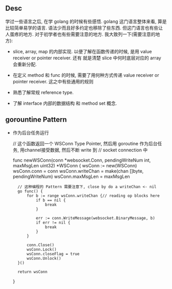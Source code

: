 ## Desc

学过一些语言之后, 在学 golang 的时候有些感悟. golang 这门语言整体来看, 算是比较简单易学的语言.
语法少而且好多约定也移除了些东西. 但这门语言也有些让人蛋疼的地方. 对于初学者也有些需要注意的地方.
我大致列一下(需要注意的地方):

* slice, array, map 的内部实现. 以便了解在函数传递的时候, 是用 value receiver or pointer receiver. 还有
就是清楚 slice 中何时底层对应的 array 会重新分配.

* 在定义 method 和 func 的时候, 需要了用何种方式传递 value receiver or pointer receiver. 这之中有些通用的规则

* 熟悉了解常规 reference type.

* 了解 interface 内部的数据结构 和 method set 概念.





## gorountine Pattern

* 作为后台任务运行

    // 这个函数返回一个 WSConn Type Pointer, 然后用 goroutine 作为后台任务, 用channel接受数据, 然后不断 write 到 
    // socket connection 中
    
    func newWSConn(conn *websocket.Conn, pendingWriteNum int, maxMsgLen uint32) *WSConn {
        wsConn := new(WSConn)
        wsConn.conn = conn
        wsConn.writeChan = make(chan []byte, pendingWriteNum)
        wsConn.maxMsgLen = maxMsgLen

        // 这种编程的 Pattern 需要注意下, close by do a writeChan <- nil
        go func() {
            for b := range wsConn.writeChan {// reading op blocks here
                if b == nil {
                    break
                }

                err := conn.WriteMessage(websocket.BinaryMessage, b)
                if err != nil {
                    break
                }
            }

            conn.Close()
            wsConn.Lock()
            wsConn.closeFlag = true
            wsConn.Unlock()
        }()

        return wsConn
    }










